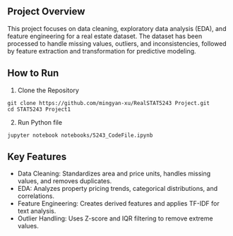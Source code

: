 ## Project Overview
This project focuses on data cleaning, exploratory data analysis (EDA), and feature engineering for a real estate dataset. The dataset has been processed to handle missing values, outliers, and inconsistencies, followed by feature extraction and transformation for predictive modeling.

## How to Run

1. Clone the Repository
```{python} 
git clone https://github.com/mingyan-xu/RealSTAT5243 Project.git  
cd STAT5243 Project1
```

2. Run Python file
```{python} 
jupyter notebook notebooks/5243_CodeFile.ipynb
```


## Key Features
- Data Cleaning: Standardizes area and price units, handles missing values, and removes duplicates.  
- EDA: Analyzes property pricing trends, categorical distributions, and correlations.  
- Feature Engineering: Creates derived features and applies TF-IDF for text analysis.  
- Outlier Handling: Uses Z-score and IQR filtering to remove extreme values.  
